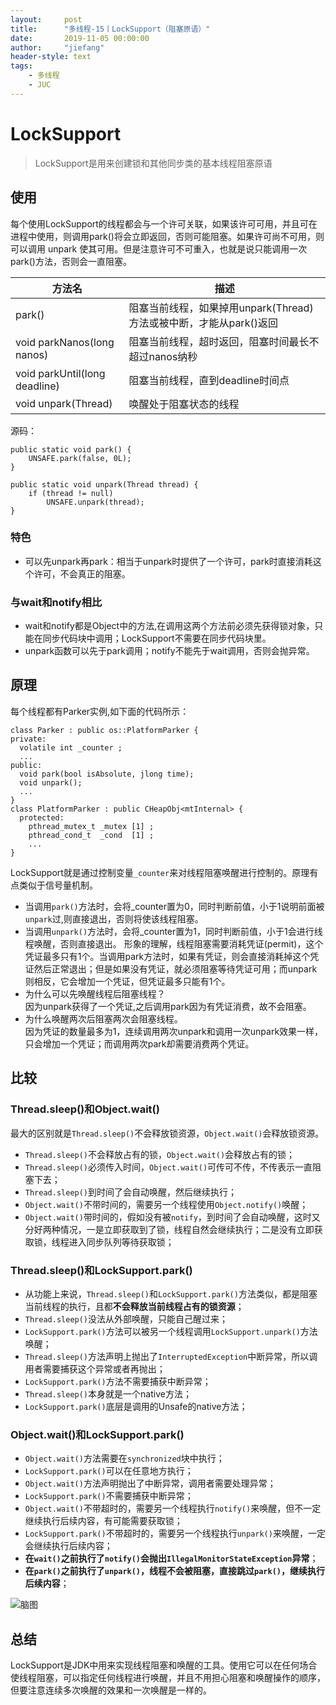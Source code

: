 ```yaml
---
layout:     post
title:      "多线程-15丨LockSupport（阻塞原语）"
date:       2019-11-05 00:00:00
author:     "jiefang"
header-style: text
tags:
    - 多线程
    - JUC
---
```

# LockSupport
>LockSupport是用来创建锁和其他同步类的基本线程阻塞原语

## 使用
每个使用LockSupport的线程都会与一个许可关联，如果该许可可用，并且可在进程中使用，则调用park()将会立即返回，否则可能阻塞。如果许可尚不可用，则可以调用 unpark 使其可用。但是注意许可不可重入，也就是说只能调用一次park()方法，否则会一直阻塞。


方法名 | 描述
---|---
 park()| 阻塞当前线程，如果掉用unpark(Thread)方法或被中断，才能从park()返回
 void parkNanos(long nanos)| 阻塞当前线程，超时返回，阻塞时间最长不超过nanos纳秒
 void parkUntil(long deadline)|阻塞当前线程，直到deadline时间点
 void unpark(Thread)|唤醒处于阻塞状态的线程

源码：
```
public static void park() {
    UNSAFE.park(false, 0L);
}

public static void unpark(Thread thread) {
    if (thread != null)
        UNSAFE.unpark(thread);
}
```
### 特色
- 可以先unpark再park：相当于unpark时提供了一个许可，park时直接消耗这个许可，不会真正的阻塞。
### 与wait和notify相比

- wait和notify都是Object中的方法,在调用这两个方法前必须先获得锁对象，只能在同步代码块中调用；LockSupport不需要在同步代码块里。
- unpark函数可以先于park调用；notify不能先于wait调用，否则会抛异常。
## 原理
每个线程都有Parker实例,如下面的代码所示：
```
class Parker : public os::PlatformParker {
private:
  volatile int _counter ;
  ...
public:
  void park(bool isAbsolute, jlong time);
  void unpark();
  ...
}
class PlatformParker : public CHeapObj<mtInternal> {
  protected:
    pthread_mutex_t _mutex [1] ;
    pthread_cond_t  _cond  [1] ;
    ...
}
```
LockSupport就是通过控制变量`_counter`来对线程阻塞唤醒进行控制的。原理有点类似于信号量机制。
- 当调用`park()`方法时，会将_counter置为0，同时判断前值，小于1说明前面被`unpark`过,则直接退出，否则将使该线程阻塞。
- 当调用`unpark()`方法时，会将_counter置为1，同时判断前值，小于1会进行线程唤醒，否则直接退出。
形象的理解，线程阻塞需要消耗凭证(permit)，这个凭证最多只有1个。当调用park方法时，如果有凭证，则会直接消耗掉这个凭证然后正常退出；但是如果没有凭证，就必须阻塞等待凭证可用；而unpark则相反，它会增加一个凭证，但凭证最多只能有1个。
- 为什么可以先唤醒线程后阻塞线程？</br>
因为unpark获得了一个凭证,之后调用park因为有凭证消费，故不会阻塞。
- 为什么唤醒两次后阻塞两次会阻塞线程。</br>
因为凭证的数量最多为1，连续调用两次unpark和调用一次unpark效果一样，只会增加一个凭证；而调用两次park却需要消费两个凭证。

## 比较
### Thread.sleep()和Object.wait()
最大的区别就是`Thread.sleep()`不会释放锁资源，`Object.wait()`会释放锁资源。
- `Thread.sleep()`不会释放占有的锁，`Object.wait()`会释放占有的锁；
- `Thread.sleep()`必须传入时间，`Object.wait()`可传可不传，不传表示一直阻塞下去；
- `Thread.sleep()`到时间了会自动唤醒，然后继续执行；
- `Object.wait()`不带时间的，需要另一个线程使用`Object.notify()`唤醒；
- `Object.wait()`带时间的，假如没有被`notify`，到时间了会自动唤醒，这时又分好两种情况，一是立即获取到了锁，线程自然会继续执行；二是没有立即获取锁，线程进入同步队列等待获取锁；

### Thread.sleep()和LockSupport.park()
- 从功能上来说，`Thread.sleep()`和`LockSupport.park()`方法类似，都是阻塞当前线程的执行，且都**不会释放当前线程占有的锁资源**；
- `Thread.sleep()`没法从外部唤醒，只能自己醒过来；
- `LockSupport.park()`方法可以被另一个线程调用`LockSupport.unpark()`方法唤醒；
- `Thread.sleep()`方法声明上抛出了`InterruptedException`中断异常，所以调用者需要捕获这个异常或者再抛出；
- `LockSupport.park()`方法不需要捕获中断异常；
- `Thread.sleep()`本身就是一个native方法；
- `LockSupport.park()`底层是调用的Unsafe的native方法；

### Object.wait()和LockSupport.park()
- `Object.wait()`方法需要在`synchronized`块中执行；
- `LockSupport.park()`可以在任意地方执行；
- `Object.wait()`方法声明抛出了中断异常，调用者需要处理异常；
- `LockSupport.park()`不需要捕获中断异常；
- `Object.wait()`不带超时的，需要另一个线程执行`notify()`来唤醒，但不一定继续执行后续内容，有可能需要获取锁；
- `LockSupport.park()`不带超时的，需要另一个线程执行`unpark()`来唤醒，一定会继续执行后续内容；
- **在`wait()`之前执行了`notify()`会抛出`IllegalMonitorStateException`异常**；
- **在`park()`之前执行了`unpark()`，线程不会被阻塞，直接跳过`park()`，继续执行后续内容**；

![脑图](https://s2.ax1x.com/2019/12/24/lPBIJJ.png)

## 总结
LockSupport是JDK中用来实现线程阻塞和唤醒的工具。使用它可以在任何场合使线程阻塞，可以指定任何线程进行唤醒，并且不用担心阻塞和唤醒操作的顺序，但要注意连续多次唤醒的效果和一次唤醒是一样的。

